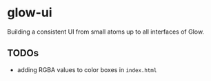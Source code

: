 # glow-ui
Building a consistent UI from small atoms up to all interfaces of Glow.

## TODOs

- adding RGBA values to color boxes in `index.html`